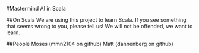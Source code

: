 #Mastermind AI in Scala

##On Scala
We are using this project to learn Scala.  If you see something that seems wrong
to you, please tell us!  We will not be offended, we want to learn.

##People
Moses (mmn2104 on github)
Matt (dannenberg on github)